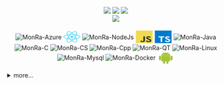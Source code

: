 <!--Hello
<h2><img src="https://emojis.slackmojis.com/emojis/images/1531849430/4246/blob-sunglasses.gif?1531849430" width="30"/> Hi There👋 , I'm MonRá! <img src="https://media.giphy.com/media/12oufCB0MyZ1Go/giphy.gif" width="50"><img src="https://i.giphy.com/9KawrQzIwdAYg.webp" width="50"></h2>
-->

<div>
  </p>
  <div align="center">
   <a href="https://www.facebook.com/ramon.chaib" target="_blank"><img src="https://img.shields.io/badge/-Facebook-%230077B5?style=for-the-badge&logo=facebook&logoColor=white" target="_blank"></a> 
  <a href="https://www.instagram.com/monrapps/" target="_blank"><img src="https://img.shields.io/badge/-Instagram-%23E4405F?style=for-the-badge&logo=instagram&logoColor=white" target="_blank"></a>
  <a href="https://www.linkedin.com/in/ramon-chaib-27007635/" target="_blank"><img src="https://img.shields.io/badge/-LinkedIn-%230077B5?style=for-the-badge&logo=linkedin&logoColor=white" target="_blank"></a>   
</div>

<div align="center">
  <img src="https://i.giphy.com/MM0Jrc8BHKx3y.webp">
</div>
  
 <div style="display: inline_block" align="center"><br>
  <img align="center" alt="MonRa-Azure" height="30" width="40" src="https://cdn.jsdelivr.net/gh/devicons/devicon/icons/azure/azure-original.svg">
  <img align="center" alt="MonRa-React" height="30" width="40" src="https://raw.githubusercontent.com/devicons/devicon/master/icons/react/react-original.svg">
  <img align="center" alt="MonRa-NodeJs" height="30" width="40" src="https://cdn.jsdelivr.net/gh/devicons/devicon/icons/nodejs/nodejs-original.svg">
  <img align="center" alt="MonRa-Js" height="30" width="40" src="https://raw.githubusercontent.com/devicons/devicon/master/icons/javascript/javascript-original.svg">     <img align="center" alt="MonRa-Ts" height="30" width="40" src="https://raw.githubusercontent.com/devicons/devicon/master/icons/typescript/typescript-original.svg">
  <img align="center" alt="MonRa-Java" height="30" width="40" src="https://cdn.jsdelivr.net/gh/devicons/devicon/icons/java/java-original.svg">
  <img align="center" alt="MonRa-C" height="30" width="40" src="https://cdn.jsdelivr.net/gh/devicons/devicon/icons/c/c-original.svg">
  <img align="center" alt="MonRa-CS" height="30" width="40" src="https://cdn.jsdelivr.net/gh/devicons/devicon/icons/csharp/csharp-original.svg">
  <img align="center" alt="MonRa-Cpp" height="30" width="40" src="https://cdn.jsdelivr.net/gh/devicons/devicon/icons/cplusplus/cplusplus-original.svg">
  <img align="center" alt="MonRa-QT" height="30" width="40" src="https://cdn.jsdelivr.net/gh/devicons/devicon/icons/qt/qt-original.svg">
  <img align="center" alt="MonRa-Linux" height="30" width="40" src="https://cdn.jsdelivr.net/gh/devicons/devicon/icons/linux/linux-original.svg">
  <img align="center" alt="MonRa-Mysql" height="30" width="40" src="https://cdn.jsdelivr.net/gh/devicons/devicon/icons/mysql/mysql-original.svg">
  <img align="center" alt="MonRa-Docker" height="30" width="40" src="https://cdn.jsdelivr.net/gh/devicons/devicon/icons/docker/docker-original.svg">  
  <img align="center" alt="MonRa-Android" height="30" width="40" src="https://github.com/devicons/devicon/blob/master/icons/android/android-original.svg">
  
</div>
</a>

</br>
<!--
[![github activity graph](https://activity-graph.herokuapp.com/graph?username=monrapps&theme=chartreuse-dark)](https://github.com/monrapps/)
-->
<div>
<details>
      <summary>more...</summary>
      
<!--
### <img src="https://media.giphy.com/media/VgCDAzcKvsR6OM0uWg/giphy.gif" width="50"> A little more about me...  

```javascript
const monra = {
    pronouns: "He" | "Him",
    code: ["any"],
    askMeAbout: ["any"],
    technologies: {
        backEnd: {
            js: ["any"],
        },
        mobileApp: {
            native: ["Android Development"]
        },
        devOps: ["AWS", "Docker🐳", "Route53", "Nginx"],
        databases: ["mongo", "MySql", "sqlite"],
        misc: ["Firebase", "Socket.IO", "selenium", "open-cv", "php", "SuiteApp"]
    },
    architecture: ["Serverless Architecture", "Progressive web applications", "Single page applications"],
    currentFocus: "Building Robots to ease opertations",
    funFact: "There are two ways to write error-free programs; only the third one works"
};
```
-->

---
<!--START_SECTION:waka-->
![Code Time](http://img.shields.io/badge/Code%20Time-1%2C343%20hrs%2012%20mins-blue)

![Profile Views](http://img.shields.io/badge/Profile%20Views-0-blue)

![Lines of code](https://img.shields.io/badge/From%20Hello%20World%20I%27ve%20Written-5.0%20million%20lines%20of%20code-blue)

**🐱 My GitHub Data** 

> 📦 76.1 kB Used in GitHub's Storage 
 > 
> 🏆 4,757 Contributions in the Year 2025
 > 
> 🚫 Not Opted to Hire
 > 
> 📜 25 Public Repositories 
 > 
> 🔑 23 Private Repositories 
 > 
**I'm an Early 🐤** 

```text
🌞 Morning                9750 commits        ████████░░░░░░░░░░░░░░░░░   31.47 % 
🌆 Daytime                12914 commits       ██████████░░░░░░░░░░░░░░░   41.68 % 
🌃 Evening                4443 commits        ████░░░░░░░░░░░░░░░░░░░░░   14.34 % 
🌙 Night                  3878 commits        ███░░░░░░░░░░░░░░░░░░░░░░   12.52 % 
```
📅 **I'm Most Productive on Thursday** 

```text
Monday                   5633 commits        █████░░░░░░░░░░░░░░░░░░░░   18.18 % 
Tuesday                  5788 commits        █████░░░░░░░░░░░░░░░░░░░░   18.68 % 
Wednesday                5938 commits        █████░░░░░░░░░░░░░░░░░░░░   19.16 % 
Thursday                 6701 commits        █████░░░░░░░░░░░░░░░░░░░░   21.63 % 
Friday                   4326 commits        ███░░░░░░░░░░░░░░░░░░░░░░   13.96 % 
Saturday                 1484 commits        █░░░░░░░░░░░░░░░░░░░░░░░░   04.79 % 
Sunday                   1115 commits        █░░░░░░░░░░░░░░░░░░░░░░░░   03.60 % 
```


📊 **This Week I Spent My Time On** 

```text
🕑︎ Time Zone: America/Sao_Paulo

💬 Programming Languages: 
Python                   4 hrs 30 mins       █████████░░░░░░░░░░░░░░░░   34.36 % 
Other                    2 hrs 28 mins       █████░░░░░░░░░░░░░░░░░░░░   18.92 % 
JavaScript               2 hrs 24 mins       █████░░░░░░░░░░░░░░░░░░░░   18.40 % 
JSON                     1 hr 15 mins        ██░░░░░░░░░░░░░░░░░░░░░░░   09.55 % 
YAML                     1 hr                ██░░░░░░░░░░░░░░░░░░░░░░░   07.74 % 

🔥 Editors: 
Cursor                   13 hrs 6 mins       █████████████████████████   100.00 % 

🐱‍💻 Projects: 
nlm-gww-watcher          9 hrs 42 mins       ███████████████████░░░░░░   74.05 % 
frigate                  1 hr                ██░░░░░░░░░░░░░░░░░░░░░░░   07.74 % 
gww-v6i                  51 mins             ██░░░░░░░░░░░░░░░░░░░░░░░   06.60 % 
nlm-pro-backend          40 mins             █░░░░░░░░░░░░░░░░░░░░░░░░   05.11 % 
middleware_connector     26 mins             █░░░░░░░░░░░░░░░░░░░░░░░░   03.39 % 

💻 Operating System: 
WSL                      13 hrs 6 mins       █████████████████████████   100.00 % 
```

**I Mostly Code in C++** 

```text
C                        17 repos            ████░░░░░░░░░░░░░░░░░░░░░   17.71 % 
Python                   14 repos            ████░░░░░░░░░░░░░░░░░░░░░   14.58 % 
JavaScript               10 repos            ███░░░░░░░░░░░░░░░░░░░░░░   10.42 % 
Shell                    7 repos             ██░░░░░░░░░░░░░░░░░░░░░░░   07.29 % 
HTML                     6 repos             ██░░░░░░░░░░░░░░░░░░░░░░░   06.25 % 
```



**Timeline**

![Lines of Code chart](https://raw.githubusercontent.com/monrapps/monrapps/master/assets/bar_graph.png)


 Last Updated on 10/10/2025 06:56:45 UTC
<!--END_SECTION:waka-->
